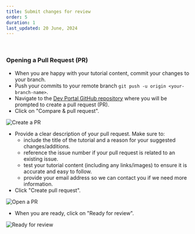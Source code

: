 ```yaml
---
title: Submit changes for review
order: 5
duration: 1
last_updated: 20 June, 2024
---
```


<br>

### Opening a Pull Request (PR)
- When you are happy with your tutorial content, commit your changes to your branch.
- Push your commits to your remote branch `git push -u origin <your-branch-name>`.
- Navigate to the [Dev Portal GitHub repository](https://github.com/ausaccessfed/dev-portal) where you will be prompted to create a pull request (PR).
- Click on "Compare & pull request".

![Create a PR](/assets/images/how-to-write-a-tutorial/create-a-pr.png)

- Provide a clear description of your pull request. Make sure to:
  - include the title of the tutorial and a reason for your suggested changes/additions. 
  - reference the issue number if your pull request is related to an existing issue.
  - test your tutorial content (including any links/images) to ensure it is accurate and easy to follow.
  - provide your email address so we can contact you if we need more information.
- Click "Create pull request".

![Open a PR](/assets/images/how-to-write-a-tutorial/open-pr.png)

- When you are ready, click on "Ready for review".

![Ready for review](/assets/images/how-to-write-a-tutorial/ready-for-review.png)